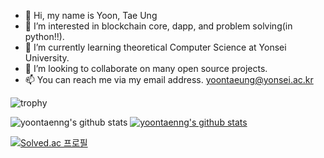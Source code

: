 - 👋 Hi, my name is Yoon, Tae Ung
- 👀 I’m interested in blockchain core, dapp, and problem solving(in python!!). 
- 🌱 I’m currently learning theoretical Computer Science at Yonsei University. 
- 💞️ I’m looking to collaborate on many open source projects.
- 📫 You can reach me via my email address. yoontaeung@yonsei.ac.kr

<!---
yoontaenng/yoontaenng is a ✨ special ✨ repository because its `README.md` (this file) appears on your GitHub profile.
You can click the Preview link to take a look at your changes.
--->
![trophy](https://github-profile-trophy.vercel.app/?username=yoontaenng)

![yoontaenng's github stats](https://github-readme-stats.vercel.app/api?username=yoontaenng&show_icons=true)
[![yoontaenng's github stats](https://github-readme-stats.vercel.app/api/top-langs/?username=yoontaenng&show_icons=true&hide_border=true&title_color=004386&icon_color=004386&layout=compact)](https://github.com/yoontaenng)

[![Solved.ac 프로필](http://mazassumnida.wtf/api/v2/generate_badge?boj=taezzang0608)](https://solved.ac/taezzang0608)
